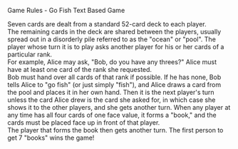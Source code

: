 Game Rules - Go Fish Text Based Game

Seven cards are dealt from a standard 52-card deck to each player.  
The remaining cards in the deck are shared between the players, usually spread out in a disorderly pile referred to as the "ocean" or "pool".
The player whose turn it is to play asks another player for his or her cards of a particular rank.   
For example, Alice may ask, "Bob, do you have any threes?" Alice must have at least one card of the rank she requested.  
Bob must hand over all cards of that rank if possible. If he has none, Bob tells Alice to "go fish" (or just simply "fish"), and Alice draws a card from the pool and places it in her own hand.
Then it is the next player's turn unless the card Alice drew is the card she asked for, in which case she shows it to the other players, and she gets another turn. 
When any player at any time has all four cards of one face value, it forms a "book," and the cards must be placed face up in front of that player.  
The player that forms the book then gets another turn.  The first person to get 7 "books" wins the game!
